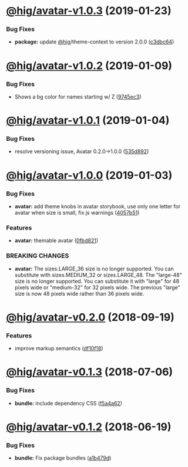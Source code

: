 # [@hig/avatar-v1.0.3](https://github.com/Autodesk/hig/compare/@hig/avatar@1.0.2...@hig/avatar@1.0.3) (2019-01-23)


### Bug Fixes

* **package:** update [@hig](https://github.com/hig)/theme-context to version 2.0.0 ([c3dbc64](https://github.com/Autodesk/hig/commit/c3dbc64))

# [@hig/avatar-v1.0.2](https://github.com/Autodesk/hig/compare/@hig/avatar@1.0.1...@hig/avatar@1.0.2) (2019-01-09)


### Bug Fixes

* Shows a bg color for names starting w/ Z ([9745ec3](https://github.com/Autodesk/hig/commit/9745ec3))

# [@hig/avatar-v1.0.1](https://github.com/Autodesk/hig/compare/@hig/avatar@1.0.0...@hig/avatar@1.0.1) (2019-01-04)


### Bug Fixes

* resolve versioning issue, Avatar 0.2.0->1.0.0 ([535d892](https://github.com/Autodesk/hig/commit/535d892))

# [@hig/avatar-v1.0.0](https://github.com/Autodesk/hig/compare/@hig/avatar@0.2.0...@hig/avatar@1.0.0) (2019-01-03)


### Bug Fixes

* **avatar:** add theme knobs in avatar storybook, use only one letter for avatar when size is small, fix js warnings ([4057b51](https://github.com/Autodesk/hig/commit/4057b51))


### Features

* **avatar:** themable avatar ([0fbd821](https://github.com/Autodesk/hig/commit/0fbd821))


### BREAKING CHANGES

* **avatar:** The sizes.LARGE_36 size is no longer supported. You can
substitute with sizes.MEDIUM_32 or sizes.LARGE_48. The "large-48" size
is no longer supported. You can substitute it with "large" for 48 pixels
wide or "medium-32" for 32 pixels wide. The previous "large" size is now
48 pixels wide rather than 36 pixels wide.

# [@hig/avatar-v0.2.0](https://github.com/Autodesk/hig/compare/@hig/avatar@0.1.3...@hig/avatar@0.2.0) (2018-09-19)


### Features

* improve markup semantics ([df10f18](https://github.com/Autodesk/hig/commit/df10f18))

<a name="@hig/avatar-v0.1.3"></a>
# [@hig/avatar-v0.1.3](https://github.com/Autodesk/hig/compare/@hig/avatar@0.1.2...@hig/avatar@0.1.3) (2018-07-06)


### Bug Fixes

* **bundle:** include dependency CSS ([f5a4a62](https://github.com/Autodesk/hig/commit/f5a4a62))

<a name="@hig/avatar-v0.1.2"></a>
# [@hig/avatar-v0.1.2](https://github.com/Autodesk/hig/compare/@hig/avatar@0.1.1...@hig/avatar@0.1.2) (2018-06-19)


### Bug Fixes

* **bundle:** Fix package bundles ([a1b479d](https://github.com/Autodesk/hig/commit/a1b479d))

